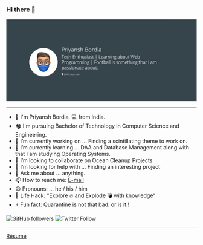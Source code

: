 ### Hi there 👋


<!--
**PriyanshBordia/PriyanshBordia** is a ✨ _special_ ✨ repository because its `README.md` (this file) appears on your GitHub profile.
Here are some ideas to get you started:
-->
<img src = "https://github.com/PriyanshBordia/PriyanshBordia.github.io/blob/master/Cards/Screenshot%202020-12-17%20at%207.04.10%20PM.png" />

<hr>

- 👋 I'm Priyansh Bordia, 💻 from India.
- 🏘 I'm pursuing Bachelor of Technology in Computer Science and Engineering.
- 🔭 I’m currently working on ... Finding a scintillating theme to work on.
- 🌱 I’m currently learning ... DAA and Database Management along with that I am studying Operating Systems.
- 👯 I’m looking to collaborate on Ocean Cleanup Projects
- 🤔 I’m looking for help with ... Finding an interesting project
- 💬 Ask me about ... <a href = "https://priyanshbordia.github.io" style="text-decoration: none !important;">anything</a>. 
- 📫 How to reach me: <a href = "mailto:priyanshbordia2@gmail.com">E-mail</a>
- 😄 Pronouns: ... he / his / him
- 🎯 Life Hack: "Explore 🔥 and Explode 💣 with knowledge"
- ⚡ Fun fact: Quarantine is not that bad. or is it.!

![GitHub followers](https://img.shields.io/github/followers/PriyanshBordia?label=Follow&style=social)
![Twitter Follow](https://img.shields.io/twitter/follow/PriyanshBordia1?label=Follow&style=social)
<br><hr>
[Résumé](https://drive.google.com/file/d/1-QIbu3gUQHk2LxPiANF322I9xVQ4z-hl/view)
<!--
<a href="https://github.com/PriyanshBordia" aria-label="Follow @PriyanshBordia on GitHub"><img  src="https://img.shields.io/badge/Follow👉-@PriyanshBordia-navy?style=for-the-badge"/>
</a>
-->
